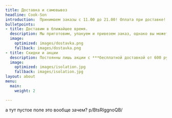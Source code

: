```yaml
---
title: Доставка и самовывоз
headline: Cook-Son
introduction:  Принимаем заказы с 11.00 до 21.00! Оплата при доставке!
bulletpoints:
- title: Доставим в ближайшее время.
  description: Мы приготовим, упакуем и привезем заказ, однако вы можете и сами его забрать.
  image:
    optimized: images/dostavka.png
    fallback: images/dostavka.png
- title: Скидки и акции
  description: Постоянны лишь акции с ***бесплатной доставкой от 600 рублей по городу / от 1500 по пригороду.*** Но иногда случаются и эвенты и розыгрыши скидок. Следите за новостями в нашем  **[инстаграме](https://www.instagram.com/accounts/login/?next=%2Fcook_son34%2F&source=follow)**
  image:
    optimized: images/isolation.jpg
    fallback: images/isolation.jpg
layout: about
menu:
  main:
    weight: 2

---
```

а тут пустое поле это вообще зачем?
p/BtsRlggnoQB/
